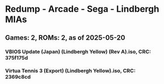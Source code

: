# Redump - Arcade - Sega - Lindbergh MIAs
## Games: 2, ROMs: 2, as of 2025-05-20

### VBIOS Update (Japan) (Lindbergh Yellow) (Rev A).iso, CRC: 375f175d
### Virtua Tennis 3 (Export) (Lindbergh Yellow).iso, CRC: 2369c8cd

